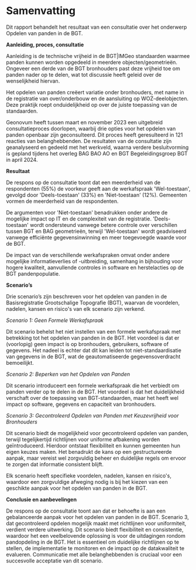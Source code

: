 # Samenvatting

Dit rapport behandelt het resultaat van een consultatie over het onderwerp
Opdelen van panden in de BGT.

**Aanleiding, proces, consultatie**

Aanleiding is de technische vrijheid in de BGT\|IMGeo standaarden waarmee panden
kunnen worden opgedeeld in meerdere objecten/geometrieën. Ongeveer een derde van
de BGT bronhouders past deze vrijheid toe om panden nader op te delen, wat tot
discussie heeft geleid over de wenselijkheid hiervan.

Het opdelen van panden creëert variatie onder bronhouders, met name in de
registratie van over/onderbouw en de aansluiting op WOZ-deelobjecten. Deze
praktijk roept onduidelijkheid op over de juiste toepassing van de standaarden.

Geonovum heeft tussen maart en november 2023 een uitgebreid consultatieproces
doorlopen, waarbij drie opties voor het opdelen van panden openbaar zijn
geconsulteerd. Dit proces heeft geresulteerd in 121 reacties van
belanghebbenden. De resultaten van de consultatie zijn geanalyseerd en gedeeld
met het werkveld, waarna verdere besluitvorming is gepland tijdens het overleg
BAG BAO AO en BGT Begeleidingsgroep BGT in april 2024.

**Resultaat**

De respons op de consultatie toont dat een meerderheid van de respondenten (55%)
de voorkeur geeft aan de werkafspraak 'Wel-toestaan', gevolgd door
'Deels-toestaan' (33%) en 'Niet-toestaan' (12%). Gemeenten vormen de meerderheid
van de respondenten.

De argumenten voor 'Niet-toestaan' benadrukken onder andere de mogelijke impact
op IT en de complexiteit van de registratie. 'Deels-toestaan' wordt ondersteund
vanwege betere controle over verschillen tussen BGT en BAG geometrieën, terwijl
'Wel-toestaan' wordt geadviseerd vanwege efficiënte gegevensinwinning en meer
toegevoegde waarde voor de BGT.

De impact van de verschillende werkafspraken omvat onder andere mogelijke
informatieverlies of -uitbreiding, samenhang in bijhouding voor hogere
kwaliteit, aanvullende controles in software en herstelacties op de BGT
pandenpopulatie.

**Scenario’s**

Drie scenario’s zijn beschreven voor het opdelen van panden in de
Basisregistratie Grootschalige Topografie (BGT), waarvan de voordelen, nadelen,
kansen en risico's van elk scenario zijn verkend.

*Scenario 1: Geen Formele Werkafspraak*

Dit scenario behelst het niet instellen van een formele werkafspraak met
betrekking tot het opdelen van panden in de BGT. Het voordeel is dat er
(voorlopig) geen impact is op bronhouders, gebruikers, software of gegevens. Het
nadeel is echter dat dit kan leiden tot niet-standaardisatie van gegevens in de
BGT, wat de geautomatiseerde gegevensoverdracht bemoeilijkt.

*Scenario 2: Beperken van het Opdelen van Panden*

Dit scenario introduceert een formele werkafspraak die het verbiedt om panden
verder op te delen in de BGT. Het voordeel is dat het duidelijkheid verschaft
over de toepassing van BGT-standaarden, maar het heeft wel impact op software,
gegevens en capaciteit van bronhouders.

*Scenario 3: Gecontroleerd Opdelen van Panden met Keuzevrijheid voor
Bronhouders*

Dit scenario biedt de mogelijkheid voor gecontroleerd opdelen van panden,
terwijl tegelijkertijd richtlijnen voor uniforme afbakening worden
geïntroduceerd. Hierdoor ontstaat flexibiliteit en kunnen gemeenten hun eigen
keuzes maken. Het benadrukt de kans op een gestructureerde aanpak, maar vereist
wel zorgvuldig beheer en duidelijke regels om ervoor te zorgen dat informatie
consistent blijft.

Elk scenario heeft specifieke voordelen, nadelen, kansen en risico's, waardoor
een zorgvuldige afweging nodig is bij het kiezen van een geschikte aanpak voor
het opdelen van panden in de BGT.

**Conclusie en aanbevelingen**

De respons op de consultatie toont aan dat er behoefte is aan een gebalanceerde
aanpak voor het opdelen van panden in de BGT. Scenario 3, dat gecontroleerd
opdelen mogelijk maakt met richtlijnen voor uniformiteit, verdient verdere
uitwerking. Dit scenario biedt flexibiliteit en consistentie, waardoor het een
veelbelovende oplossing is voor de uitdagingen rondom pandopdeling in de BGT.
Het is essentieel om duidelijke richtlijnen op te stellen, de implementatie te
monitoren en de impact op de datakwaliteit te evalueren. Communicatie met alle
belanghebbenden is cruciaal voor een succesvolle acceptatie van dit scenario.
